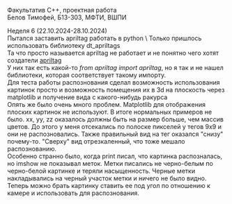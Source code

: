 Факультатив C++, проектная работа \
Белов Тимофей, Б13-303, МФТИ, ВШПИ

Неделя 6 (22.10.2024-28.10.2024) \
Пытался заставить apriltag работать в python \ 
Только пришлось использовать библиотеку dt_apriltags \
Та что просто называется apriltag не работает и не понятно чего хотят создатели [apriltag](https://github.com/AprilRobotics/apriltag) \
У них так есть какой-то *from apriltag import apriltag*, но я так и не нашел библиотеки, которая соответствует такому импорту. \
Для теста работы распознования сделал возможность использования картинок просто и возможность помещения их в 3d на плоскость через matplotlib и получение вида с какого-нибудь ракурса \
Опять же было очень много проблем. Matplotlib для отображения плоских картинок не используют. В итоге нормальных примеров не было. xx, yy, zz оказалось должны быть на размер больше, чем массив цветов. До этого у меня отсекались по полоске пикселей у тегов 9х9 и они не распозновались. Также правильный вид на тег оказался "снизу" почему-то. "Сверху" вид отрезкаленный, что тоже мешало распознованию. \
Особенно странно было, когда print писал, что картинка распозналась, но imshow не показывал меток. Метки писались не черно-белым по черно-белой картинке и теряли насыщенность. Черные метки накладывались на черный участок метки и ничего не было видно. \
Теперь можно брать картинку ставить ее под угол по отношению к камере и использовать для распознования.
